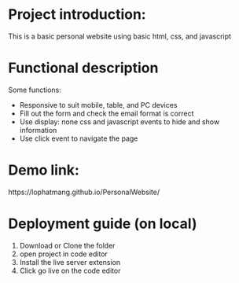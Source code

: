 <h1>Project introduction:</h1>
<p>This is a basic personal website using basic html, css, and javascript</p>
<h1>Functional description</h1> 
<p>Some functions:</p>
<ul>
  <li> Responsive to suit mobile, table, and PC devices</il>
  <li> Fill out the form and check the email format is correct</il>
  <li> Use display: none css and javascript events to hide and show information</il>
  <li> Use click event to navigate the page</il>
 
</ul>
<h1>Demo link: </h1>
<p>https://lophatmang.github.io/PersonalWebsite/</p>
<h1>Deployment guide (on local)</h1>
<ol>
  <li>Download or Clone the folder</li>
  <li>open project in code editor </li>
  <li>Install the live server extension</li>
  <li>Click go live on the code editor</li>
</ol>
